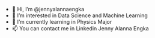 - 👋 Hi, I’m @jennyalannaengka
- 👀 I’m interested in Data Science and Machine Learning
- 🌱 I’m currently learning in Physics Major
- 📫 You can contact me in Linkedin Jenny Alanna Engka

<!---
jennyalannaengka/jennyalannaengka is a ✨ special ✨ repository because its `README.md` (this file) appears on your GitHub profile.
You can click the Preview link to take a look at your changes.
--->
